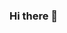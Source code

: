 ### Hi there 👋

<!--
**kte22cs061/kte22cs061** is a ✨ _special_ ✨ repository because its `README.md` (this file) appears on your GitHub profile.

Here are some ideas to get you started:

- 🔭 I’m currently working on  C
- 🌱 I’m currently learning Java &HTML
I also like to learn about python
- 
